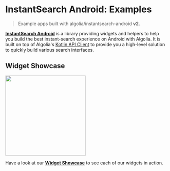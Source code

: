 # InstantSearch Android: Examples
>Example apps built with algolia/instantsearch-android **v2**.

[**InstantSearch Android**](https://github.com/algolia/instantsearch-android) is a library providing widgets and helpers to help you build the best instant-search experience on Android with Algolia.
It is built on top of Algolia's [Kotlin API Client](https://github.com/algolia/algoliasearch-client-kotlin) to provide you a high-level solution to quickly build various search interfaces.


## Widget Showcase
<img src="./static/showcase/showcase.gif" width="250"/>

Have a look at our [**Widget Showcase**](https://github.com/algolia/instantsearch-android-examples/tree/master/showcase) to see each of our widgets in action.

